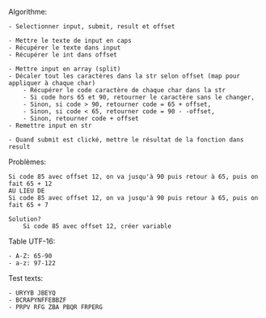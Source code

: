 Algorithme:

    - Selectionner input, submit, result et offset

    - Mettre le texte de input en caps
    - Récupérer le texte dans input
    - Récupérer le int dans offset

    - Mettre input en array (split)
    - Décaler tout les caractères dans la str selon offset (map pour appliquer à chaque char)
        - Récupérer le code caractère de chaque char dans la str
        - Si code hors 65 et 90, retourner le caractère sans le changer,
        - Sinon, si code > 90, retourner code = 65 + offset,
        - Sinon, si code < 65, retourner code = 90 - -offset,
        - Sinon, retourner code + offset
    - Remettre input en str

    - Quand submit est clické, mettre le résultat de la fonction dans result

Problèmes:

    Si code 85 avec offset 12, on va jusqu'à 90 puis retour à 65, puis on fait 65 + 12
    AU LIEU DE
    Si code 85 avec offset 12, on va jusqu'à 90 puis retour à 65, puis on fait 65 + 7

    Solution?
        Si code 85 avec offset 12, créer variable

Table UTF-16:

    - A-Z: 65-90
    - a-z: 97-122

Test texts:

    - URYYB JBEYQ
    - BCRAPYNFFEBBZF
    - PRPV RFG ZBA PBQR FRPERG
